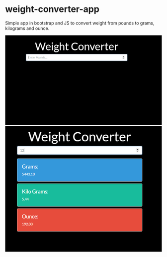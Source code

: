 # weight-converter-app

Simple app in bootstrap and JS to convert weight from pounds to grams, kilograms and ounce.

![](https://github.com/tushargoel86/weight-converter-app/blob/master/images/weight-converter.PNG)
![](https://github.com/tushargoel86/weight-converter-app/blob/master/images/weight-converter-2.PNG)
